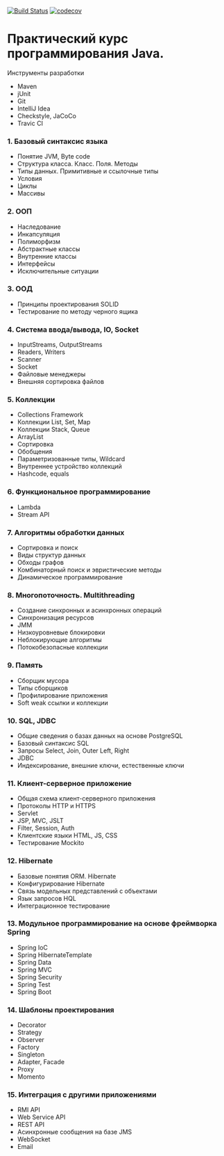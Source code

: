 [![Build Status](https://travis-ci.org/GlyzinAI/glyzinai.svg?branch=master)](https://travis-ci.org/GlyzinAI/glyzinai)
[![codecov](https://codecov.io/gh/GlyzinAI/glyzinai/branch/master/graph/badge.svg)](https://codecov.io/gh/GlyzinAI/glyzinai)

<h1>Практический курс программирования Java.</h1>

Инструменты разработки
- Maven
- jUnit
- Git
- IntelliJ Idea
- Сheckstyle, JaCoCo
- Travic CI
				
### 1. Базовый синтаксис языка
- Понятие JVM, Byte code
- Структура класса. Класс. Поля. Методы
- Типы данных. Примитивные и ссылочные типы
- Условия
- Циклы
- Массивы
				
### 2. ООП
- Наследование
- Инкапсуляция
- Полиморфизм
- Абстрактные классы
- Внутренние классы
- Интерфейсы
- Исключительные ситуации
				
### 3. ООД
- Принципы проектирования SOLID
- Тестирование по методу черного ящика
				
### 4. Система ввода/вывода, IO, Socket
- InputStreams, OutputStreams
- Readers, Writers
- Scanner
- Socket
- Файловые менеджеры
- Внешняя сортировка файлов
				
### 5. Коллекции
- Collections Framework
- Коллекции List, Set, Map
- Коллекции Stack, Queue
- ArrayList
- Сортировка
- Обобщения
- Параметризованные типы, Wildcard
- Внутреннее устройство коллекций
- Hashcode, equals

### 6. Функциональное программирование

- Lambda
- Stream API
				
### 7. Алгоритмы обработки данных
- Сортировка и поиск
- Виды структур данных
- Обходы графов
- Комбинаторный поиск и эвристические методы
- Динамическое программирование
				
### 8. Многопоточность. Multithreading
- Создание синхронных и асинхронных операций
- Синхронизация ресурсов
- JMM
- Низкоуровневые блокировки
- Неблокирующие алгоритмы
- Потокобезопасные коллекции
				
### 9. Память
- Сборщик мусора
- Типы сборщиков
- Профилирование приложения
- Soft weak ссылки и коллекции
				
### 10. SQL, JDBC
- Общие сведения о базах данных на основе PostgreSQL
- Базовый синтаксис SQL
- Запросы Select, Join, Outer Left, Right
- JDBC
- Индексирование, внешние ключи, естественные ключи
				
### 11. Клиент-серверное приложение
- Общая схема клиент-серверного приложения
- Протоколы HTTP и HTTPS
- Servlet
- JSP, MVC, JSLT
- Filter, Session, Auth
- Клиентские языки HTML, JS, CSS
- Тестирование Mockito
				
### 12. Hibernate
- Базовые понятия ORM. Hibernate
- Конфигурирование Hibernate
- Связь модельных представлений с объектами
- Язык запросов HQL
- Интеграционное тестирование
				
### 13. Модульное программирование на основе фреймворка Spring
- Spring IoC
- Spring HibernateTemplate
- Spring Data
- Spring MVC
- Spring Security
- Spring Test
- Spring Boot
				
### 14. Шаблоны проектирования
- Decorator
- Strategy
- Observer
- Factory
- Singleton
- Adapter, Facade
- Proxy
- Momento
				
### 15. Интеграция с другими приложениями
- RMI API
- Web Service API
- REST API
- Асинхронные сообщения на базе JMS
- WebSocket
- Email
